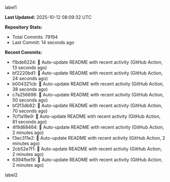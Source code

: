 
label1 
<!-- ACTIVITY_START -->
**Last Updated:** 2025-10-12 08:09:32 UTC

**Repository Stats:**
- Total Commits: 79194
- Last Commit: 14 seconds ago

**Recent Commits:**
- f1bde6224: 🤖 Auto-update README with recent activity (GitHub Action, 13 seconds ago)
- bf2220bd1: 🤖 Auto-update README with recent activity (GitHub Action, 24 seconds ago)
- b004321cb: 🤖 Auto-update README with recent activity (GitHub Action, 38 seconds ago)
- c7a256698: 🤖 Auto-update README with recent activity (GitHub Action, 50 seconds ago)
- bf2f3db82: 🤖 Auto-update README with recent activity (GitHub Action, 70 seconds ago)
- 7cf1a19e9: 🤖 Auto-update README with recent activity (GitHub Action, 81 seconds ago)
- 4f9d68464: 🤖 Auto-update README with recent activity (GitHub Action, 2 minutes ago)
- f3ec311e2: 🤖 Auto-update README with recent activity (GitHub Action, 2 minutes ago)
- 2cb52e7f1: 🤖 Auto-update README with recent activity (GitHub Action, 2 minutes ago)
- 6394fbe19: 🤖 Auto-update README with recent activity (GitHub Action, 2 minutes ago)
<!-- ACTIVITY_END -->

label2
